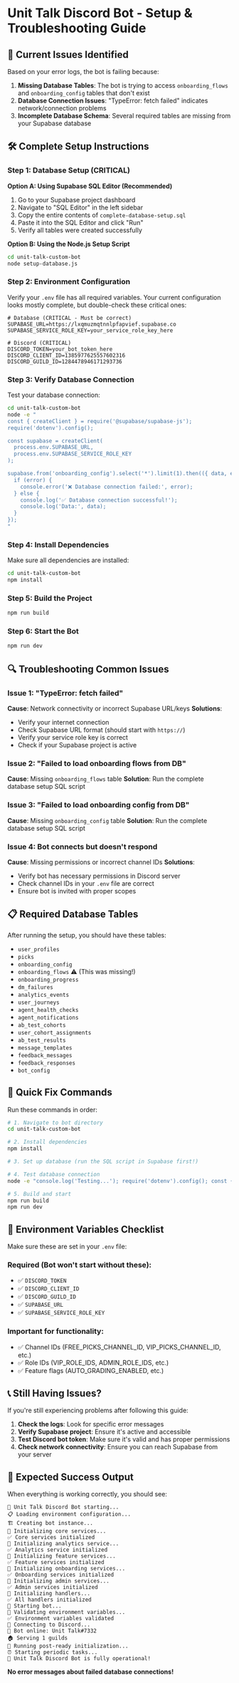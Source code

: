 # Unit Talk Discord Bot - Setup & Troubleshooting Guide

## 🚨 Current Issues Identified

Based on your error logs, the bot is failing because:

1. **Missing Database Tables**: The bot is trying to access `onboarding_flows` and `onboarding_config` tables that don't exist
2. **Database Connection Issues**: "TypeError: fetch failed" indicates network/connection problems
3. **Incomplete Database Schema**: Several required tables are missing from your Supabase database

## 🛠️ Complete Setup Instructions

### Step 1: Database Setup (CRITICAL)

**Option A: Using Supabase SQL Editor (Recommended)**
1. Go to your Supabase project dashboard
2. Navigate to "SQL Editor" in the left sidebar
3. Copy the entire contents of `complete-database-setup.sql`
4. Paste it into the SQL Editor and click "Run"
5. Verify all tables were created successfully

**Option B: Using the Node.js Setup Script**
```bash
cd unit-talk-custom-bot
node setup-database.js
```

### Step 2: Environment Configuration

Verify your `.env` file has all required variables. Your current configuration looks mostly complete, but double-check these critical ones:

```env
# Database (CRITICAL - Must be correct)
SUPABASE_URL=https://lxqmuzmqtnnlpfapvief.supabase.co
SUPABASE_SERVICE_ROLE_KEY=your_service_role_key_here

# Discord (CRITICAL)
DISCORD_TOKEN=your_bot_token_here
DISCORD_CLIENT_ID=1385977625557602316
DISCORD_GUILD_ID=1284478946171293736
```

### Step 3: Verify Database Connection

Test your database connection:

```bash
cd unit-talk-custom-bot
node -e "
const { createClient } = require('@supabase/supabase-js');
require('dotenv').config();

const supabase = createClient(
  process.env.SUPABASE_URL,
  process.env.SUPABASE_SERVICE_ROLE_KEY
);

supabase.from('onboarding_config').select('*').limit(1).then(({ data, error }) => {
  if (error) {
    console.error('❌ Database connection failed:', error);
  } else {
    console.log('✅ Database connection successful!');
    console.log('Data:', data);
  }
});
"
```

### Step 4: Install Dependencies

Make sure all dependencies are installed:

```bash
cd unit-talk-custom-bot
npm install
```

### Step 5: Build the Project

```bash
npm run build
```

### Step 6: Start the Bot

```bash
npm run dev
```

## 🔍 Troubleshooting Common Issues

### Issue 1: "TypeError: fetch failed"
**Cause**: Network connectivity or incorrect Supabase URL/keys
**Solutions**:
- Verify your internet connection
- Check Supabase URL format (should start with `https://`)
- Verify your service role key is correct
- Check if your Supabase project is active

### Issue 2: "Failed to load onboarding flows from DB"
**Cause**: Missing `onboarding_flows` table
**Solution**: Run the complete database setup SQL script

### Issue 3: "Failed to load onboarding config from DB"
**Cause**: Missing `onboarding_config` table
**Solution**: Run the complete database setup SQL script

### Issue 4: Bot connects but doesn't respond
**Cause**: Missing permissions or incorrect channel IDs
**Solutions**:
- Verify bot has necessary permissions in Discord server
- Check channel IDs in your `.env` file are correct
- Ensure bot is invited with proper scopes

## 📋 Required Database Tables

After running the setup, you should have these tables:
- `user_profiles`
- `picks`
- `onboarding_config`
- `onboarding_flows` ⚠️ (This was missing!)
- `onboarding_progress`
- `dm_failures`
- `analytics_events`
- `user_journeys`
- `agent_health_checks`
- `agent_notifications`
- `ab_test_cohorts`
- `user_cohort_assignments`
- `ab_test_results`
- `message_templates`
- `feedback_messages`
- `feedback_responses`
- `bot_config`

## 🚀 Quick Fix Commands

Run these commands in order:

```bash
# 1. Navigate to bot directory
cd unit-talk-custom-bot

# 2. Install dependencies
npm install

# 3. Set up database (run the SQL script in Supabase first!)

# 4. Test database connection
node -e "console.log('Testing...'); require('dotenv').config(); const { createClient } = require('@supabase/supabase-js'); const supabase = createClient(process.env.SUPABASE_URL, process.env.SUPABASE_SERVICE_ROLE_KEY); supabase.from('onboarding_config').select('*').limit(1).then(r => console.log(r.error ? '❌ Failed' : '✅ Success'));"

# 5. Build and start
npm run build
npm run dev
```

## 🔧 Environment Variables Checklist

Make sure these are set in your `.env` file:

### Required (Bot won't start without these):
- ✅ `DISCORD_TOKEN`
- ✅ `DISCORD_CLIENT_ID`
- ✅ `DISCORD_GUILD_ID`
- ✅ `SUPABASE_URL`
- ✅ `SUPABASE_SERVICE_ROLE_KEY`

### Important for functionality:
- ✅ Channel IDs (FREE_PICKS_CHANNEL_ID, VIP_PICKS_CHANNEL_ID, etc.)
- ✅ Role IDs (VIP_ROLE_IDS, ADMIN_ROLE_IDS, etc.)
- ✅ Feature flags (AUTO_GRADING_ENABLED, etc.)

## 📞 Still Having Issues?

If you're still experiencing problems after following this guide:

1. **Check the logs**: Look for specific error messages
2. **Verify Supabase project**: Ensure it's active and accessible
3. **Test Discord bot token**: Make sure it's valid and has proper permissions
4. **Check network connectivity**: Ensure you can reach Supabase from your server

## 🎯 Expected Success Output

When everything is working correctly, you should see:
```
🚀 Unit Talk Discord Bot starting...
📋 Loading environment configuration...
🏗️ Creating bot instance...
🔧 Initializing core services...
✅ Core services initialized
🔧 Initializing analytics service...
✅ Analytics service initialized
🔧 Initializing feature services...
✅ Feature services initialized
🔧 Initializing onboarding services...
✅ Onboarding services initialized
🔧 Initializing admin services...
✅ Admin services initialized
🔧 Initializing handlers...
✅ All handlers initialized
🚀 Starting bot...
🔐 Validating environment variables...
✅ Environment variables validated
🔗 Connecting to Discord...
🤖 Bot online: Unit Talk#7332
🏠 Serving 1 guilds
🔧 Running post-ready initialization...
⏰ Starting periodic tasks...
🎉 Unit Talk Discord Bot is fully operational!
```

**No error messages about failed database connections!**